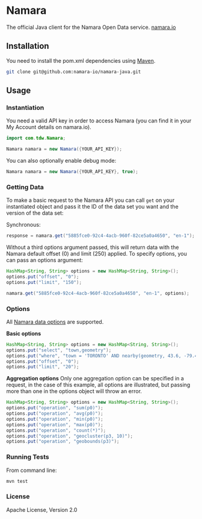 Namara
======

The official Java client for the Namara Open Data service. [namara.io](https://namara.io)

## Installation

You need to install the pom.xml dependencies using [Maven](https://maven.apache.org/index.html).

```bash
git clone git@github.com:namara-io/namara-java.git
```

## Usage

### Instantiation

You need a valid API key in order to access Namara (you can find it in your My Account details on namara.io).

```java
import com.tdw.Namara;

Namara namara = new Namara({YOUR_API_KEY});
```

You can also optionally enable debug mode:

```java
Namara namara = new Namara({YOUR_API_KEY}, true);
```

### Getting Data

To make a basic request to the Namara API you can call `get` on your instantiated object and pass it the ID of the data set you want and the version of the data set:

Synchronous:

```java
response = namara.get("5885fce0-92c4-4acb-960f-82ce5a0a4650", "en-1");
```

Without a third options argument passed, this will return data with the Namara default offset (0) and limit (250) applied. To specify options, you can pass an options argument:

```java
HashMap<String, String> options = new HashMap<String, String>();
options.put("offset", "0");
options.put("limit", "150");

namara.get("5885fce0-92c4-4acb-960f-82ce5a0a4650", "en-1", options);
```

### Options

All [Namara data options](https://namara.io/#/api) are supported.

**Basic options**

```java
HashMap<String, String> options = new HashMap<String, String>();
options.put("select", "town,geometry");
options.put("where", "town = 'TORONTO' AND nearby(geometry, 43.6, -79.4, 10km)");
options.put("offset", "0");
options.put("limit", "20");
```

**Aggregation options**
Only one aggregation option can be specified in a request, in the case of this example, all options are illustrated, but passing more than one in the options object will throw an error.

```java
HashMap<String, String> options = new HashMap<String, String>();
options.put("operation", "sum(p0)");
options.put("operation", "avg(p0)");
options.put("operation", "min(p0)");
options.put("operation", "max(p0)");
options.put("operation", "count(*)");
options.put("operation", "geocluster(p3, 10)");
options.put("operation", "geobounds(p3)");
```

### Running Tests

From command line:

```bash
mvn test
```

### License

Apache License, Version 2.0
